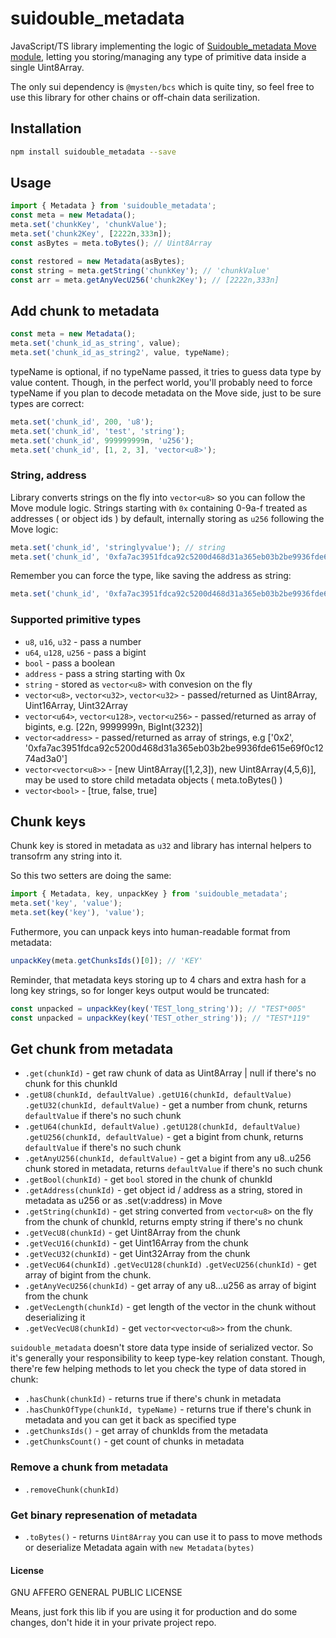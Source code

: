 # suidouble_metadata

JavaScript/TS library implementing the logic of [Suidouble_metadata Move module](https://github.com/suidouble/suidouble_metadata), letting you storing/managing any type of primitive data inside a single Uint8Array.

The only sui dependency is `@mysten/bcs` which is quite tiny, so feel free to use this library for other chains or off-chain data serilization.

## Installation

```bash
npm install suidouble_metadata --save
```

## Usage

```javascript
import { Metadata } from 'suidouble_metadata';
const meta = new Metadata();
meta.set('chunkKey', 'chunkValue');
meta.set('chunk2Key', [2222n,333n]);
const asBytes = meta.toBytes(); // Uint8Array

const restored = new Metadata(asBytes);
const string = meta.getString('chunkKey'); // 'chunkValue'
const arr = meta.getAnyVecU256('chunk2Key'); // [2222n,333n]
```

## Add chunk to metadata

```javascript
const meta = new Metadata();
meta.set('chunk_id_as_string', value);
meta.set('chunk_id_as_string2', value, typeName);
```

typeName is optional, if no typeName passed, it tries to guess data type by value content. Though, in the perfect world, you'll probably need to force typeName if you plan to decode metadata on the Move side, just to be sure types are correct:

```javascript
meta.set('chunk_id', 200, 'u8');
meta.set('chunk_id', 'test', 'string');
meta.set('chunk_id', 999999999n, 'u256');
meta.set('chunk_id', [1, 2, 3], 'vector<u8>');
```

### String, address

Library converts strings on the fly into `vector<u8>` so you can follow the Move module logic. Strings starting with `0x` containing 0-9a-f treated as addresses ( or object ids ) by default, internally storing as `u256` following the Move logic:

```javascript
meta.set('chunk_id', 'stringlyvalue'); // string
meta.set('chunk_id', '0xfa7ac3951fdca92c5200d468d31a365eb03b2be9936fde615e69f0c1274ad3a0'); // address
```

Remember you can force the type, like saving the address as string:
```javascript
meta.set('chunk_id', '0xfa7ac3951fdca92c5200d468d31a365eb03b2be9936fde615e69f0c1274ad3a0', 'string');
```

### Supported primitive types

- `u8`, `u16`, `u32` - pass a number
- `u64`, `u128`, `u256` - pass a bigint
- `bool` - pass a boolean
- `address` - pass a string starting with 0x
- `string` - stored as `vector<u8>` with convesion on the fly
- `vector<u8>`, `vector<u32>`, `vector<u32>` - passed/returned as Uint8Array, Uint16Array, Uint32Array
- `vector<u64>`, `vector<u128>`, `vector<u256>` - passed/returned as array of bigints, e.g. [22n, 9999999n, BigInt(3232)]
- `vector<address>` - passed/returned as array of strings, e.g ['0x2', '0xfa7ac3951fdca92c5200d468d31a365eb03b2be9936fde615e69f0c1274ad3a0']
- `vector<vector<u8>>` - [new Uint8Array([1,2,3]), new Uint8Array(4,5,6)], may be used to store child metadata objects ( meta.toBytes() )
- `vector<bool>` - [true, false, true]

## Chunk keys

Chunk key is stored in metadata as `u32` and library has internal helpers to transofrm any string into it.

So this two setters are doing the same:

```javascript
import { Metadata, key, unpackKey } from 'suidouble_metadata';
meta.set('key', 'value');   
meta.set(key('key'), 'value');
```

Futhermore, you can unpack keys into human-readable format from metadata:

```javascript
unpackKey(meta.getChunksIds()[0]); // 'KEY'
```

Reminder, that metadata keys storing up to 4 chars and extra hash for a long key strings, so for longer keys output would be truncated:

```javascript
const unpacked = unpackKey(key('TEST_long_string')); // "TEST*005"
const unpacked = unpackKey(key('TEST_other_string')); // "TEST*119"
```

## Get chunk from metadata

- `.get(chunkId)` - get raw chunk of data as Uint8Array | null if there's no chunk for this chunkId
- `.getU8(chunkId, defaultValue)` `.getU16(chunkId, defaultValue)` `.getU32(chunkId, defaultValue)` - get a number from chunk, returns `defaultValue` if there's no such chunk
- `.getU64(chunkId, defaultValue)` `.getU128(chunkId, defaultValue)`  `.getU256(chunkId, defaultValue)` - get a bigint from chunk, returns `defaultValue` if there's no such chunk
- `.getAnyU256(chunkId, defaultValue)` - get a bigint from any u8..u256 chunk stored in metadata, returns `defaultValue` if there's no such chunk
- `.getBool(chunkId)` - get `bool` stored in the chunk of chunkId
- `.getAddress(chunkId)` - get object id / address as a string, stored in metadata as u256 or as .set(v:address) in Move
- `.getString(chunkId)` - get string converted from `vector<u8>` on the fly from the chunk of chunkId, returns empty string if there's no chunk
- `.getVecU8(chunkId)` - get Uint8Array from the chunk
- `.getVecU16(chunkId)` - get Uint16Array from the chunk
- `.getVecU32(chunkId)` - get Uint32Array from the chunk
- `.getVecU64(chunkId)`  `.getVecU128(chunkId)`  `.getVecU256(chunkId)` - get array of bigint from the chunk.
- `.getAnyVecU256(chunkId)` - get array of any u8...u256 as array of bigint from the chunk
- `.getVecLength(chunkId)` - get length of the vector in the chunk without deserializing it
- `.getVecVecU8(chunkId)` - get `vector<vector<u8>>` from the chunk. 

`suidouble_metadata` doesn't store data type inside of serialized vector. So it's generally your responsibility to keep type-key relation constant. Though, there're few helping methods to let you check the type of data stored in chunk:

- `.hasChunk(chunkId)` - returns true if there's chunk in metadata
- `.hasChunkOfType(chunkId, typeName)` - returns true if there's chunk in metadata and you can get it back as specified type
- `.getChunksIds()` - get array of chunkIds from the metadata
- `.getChunksCount()` - get count of chunks in metadata

### Remove a chunk from metadata

- `.removeChunk(chunkId)`

### Get binary represenation of metadata

- `.toBytes()` - returns `Uint8Array` you can use it to pass to move methods or deserialize Metadata again with `new Metadata(bytes)`

#### License

GNU AFFERO GENERAL PUBLIC LICENSE

Means, just fork this lib if you are using it for production and do some changes, don't hide it in your private project repo.